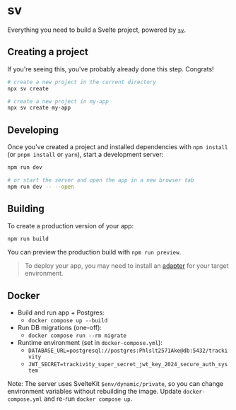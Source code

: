 # sv

Everything you need to build a Svelte project, powered by [`sv`](https://github.com/sveltejs/cli).

## Creating a project

If you're seeing this, you've probably already done this step. Congrats!

```sh
# create a new project in the current directory
npx sv create

# create a new project in my-app
npx sv create my-app
```

## Developing

Once you've created a project and installed dependencies with `npm install` (or `pnpm install` or `yarn`), start a development server:

```sh
npm run dev

# or start the server and open the app in a new browser tab
npm run dev -- --open
```

## Building

To create a production version of your app:

```sh
npm run build
```

You can preview the production build with `npm run preview`.

> To deploy your app, you may need to install an [adapter](https://svelte.dev/docs/kit/adapters) for your target environment.

## Docker

- Build and run app + Postgres:
  - `docker compose up --build`
- Run DB migrations (one-off):
  - `docker compose run --rm migrate`
- Runtime environment (set in `docker-compose.yml`):
  - `DATABASE_URL=postgresql://postgres:Phlslt2571Ake@db:5432/trackivity`
  - `JWT_SECRET=trackivity_super_secret_jwt_key_2024_secure_auth_system`

Note: The server uses SvelteKit `$env/dynamic/private`, so you can change environment variables without rebuilding the image. Update `docker-compose.yml` and re-run `docker compose up`.
